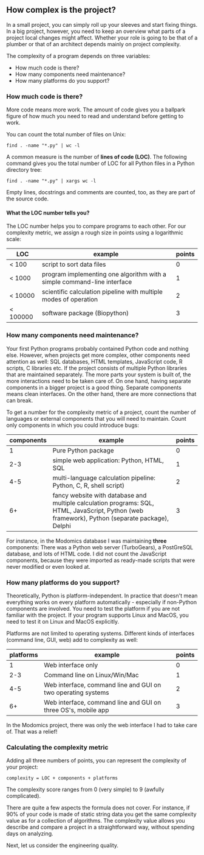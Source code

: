 ## How complex is the project?
In a small project, you can simply roll up your sleeves and start fixing things. In a big project, however, you need to keep an overview what parts of a project local changes might affect. Whether your role is going to be that of a plumber or that of an architect depends mainly on project complexity.

The complexity of a program depends on three variables:
* How much code is there?
* How many components need maintenance?
* How many platforms do you support?

### How much code is there?
More code means more work. The amount of code gives you a ballpark figure of how much you need to read and understand before getting to work.

You can count the total number of files on Unix:

    find . -name "*.py" | wc -l

A common measure is the number of **lines of code (LOC)**. The following command gives you the total number of LOC for all Python files in a Python directory tree:

    find . -name "*.py" | xargs wc -l

Empty lines, docstrings and comments are counted, too, as they are part of the source code.

#### What the LOC number tells you?
The LOC number helps you to compare programs to each other. For our complexity metric, we assign a rough size in points using a logarithmic scale:

LOC     | example           | points
--------|-------------------|--------
&lt; 100    | script to sort data files | 0
&lt; 1000   | program implementing one algorithm with a simple command-line interface | 1
&lt; 10000  | scientific calculation pipeline with multiple modes of operation | 2
&lt; 100000 | software package (Biopython)  | 3

### How many components need maintenance?
Your first Python programs probably contained Python code and nothing else. However, when projects get more complex, other components need attention as well: SQL databases, HTML templates, JavaScript code, R scripts, C libraries etc. If the project consists of multiple Python libraries that are maintained separately. The more parts your system is built of, the more interactions need to be taken care of. On one hand, having separate components in a bigger project is a good thing. Separate components means clean interfaces. On the other hand, there are more connections that can break.

To get a number for the complexity metric of a project, count the number of languages or external components that you will need to maintain. Count only components in which you could introduce bugs:

| components | example        | points |
|------------|----------------|--------|
| 1          | Pure Python package  | 0      |
| 2-3        | simple web application: Python, HTML, SQL | 1      |
| 4-5        | multi-language calculation pipeline: Python, C, R, shell script) | 2 |
| 6+         | fancy website with database and multiple calculation programs: SQL, HTML, JavaScript, Python (web framework), Python (separate package), Delphi | 3 |

For instance, in the Modomics database I was maintaining **three** components: There was a Python web server (TurboGears), a PostGreSQL database, and lots of HTML code. I did not count the JavaScript components, because they were imported as ready-made scripts that were never modified or even looked at.

### How many platforms do you support?
Theoretically, Python is platform-independent. In practice that doesn't mean everything works on every platform automatically - especially if non-Python components are involved. You need to test the platform if you are not familiar with the project. If your program supports Linux and MacOS, you need to test it on Linux and MacOS explicitly.

Platforms are not limited to operating systems. Different kinds of interfaces (command line, GUI, web) add to complexity as well:

| platforms | example        | points |
|------------|----------------|--------|
| 1          | Web interface only  | 0      |
| 2-3        | Command line on Linux/Win/Mac | 1      |
| 4-5        | Web interface, command line and GUI on two operating systems | 2 |
| 6+         | Web interface, command line and GUI on three OS's, mobile app | 3 |

In the Modomics project, there was only the web interface I had to take care of. That was a relief!

### Calculating the complexity metric
Adding all three numbers of points, you can represent the complexity of your project:

    complexity = LOC + components + platforms

The complexity score ranges from 0 (very simple) to 9 (awfully complicated).

There are quite a few aspects the formula does not cover. For instance, if 90% of your code is made of static string data you get the same complexity value as for a collection of algorithms.
The complexity value allows you describe and compare a project in a straightforward way, without spending days on analyzing.

Next, let us consider the engineering quality.

